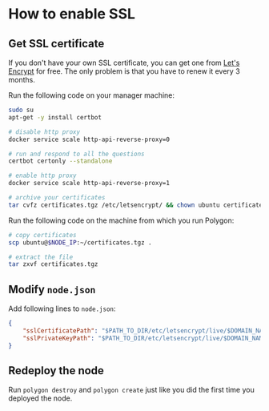 # How to enable SSL

## Get SSL certificate

If you don't have your own SSL certificate, you can get one from [Let's Encrypt](https://letsencrypt.org) for free. The only problem is that you have to renew it every 3 months.

Run the following code on your manager machine:

```bash
sudo su
apt-get -y install certbot

# disable http proxy
docker service scale http-api-reverse-proxy=0

# run and respond to all the questions
certbot certonly --standalone

# enable http proxy
docker service scale http-api-reverse-proxy=1

# archive your certificates
tar cvfz certificates.tgz /etc/letsencrypt/ && chown ubuntu certificates.tgz
```

Run the following code on the machine from which you run Polygon:

```bash
# copy certificates
scp ubuntu@$NODE_IP:~/certificates.tgz .

# extract the file
tar zxvf certificates.tgz
```

## Modify `node.json`

Add following lines to `node.json`:

```json
{
    "sslCertificatePath": "$PATH_TO_DIR/etc/letsencrypt/live/$DOMAIN_NAME/cert.pem",
    "sslPrivateKeyPath": "$PATH_TO_DIR/etc/letsencrypt/live/$DOMAIN_NAME/privkey.pem"
}
```

## Redeploy the node

Run `polygon destroy` and `polygon create` just like you did the first time you deployed the node.
